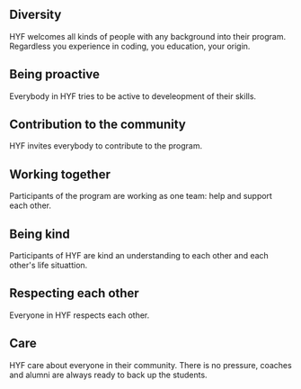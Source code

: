 
## Diversity 
HYF welcomes all kinds of people with any background into their program. Regardless you experience in coding, you education, your origin.
## Being proactive
Everybody in HYF tries to be active to develeopment of their skills.
## Contribution to the community
HYF invites everybody to contribute to the program.
## Working together
Participants of the program are working as one team: help and support each other.
## Being kind
Participants of HYF are kind an understanding to each other and each other's life situattion.
## Respecting each other
Everyone in HYF respects each other.
## Care
HYF care about everyone in their community. There is no pressure, coaches and alumni are always ready to back up the students.



